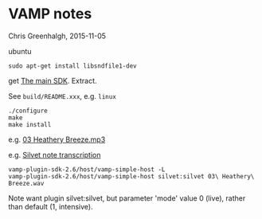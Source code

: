 # VAMP notes

Chris Greenhalgh, 2015-11-05

ubuntu
```
sudo apt-get install libsndfile1-dev
```

get [The main SDK](https://code.soundsoftware.ac.uk/attachments/download/1520/vamp-plugin-sdk-2.6.tar.gz).
Extract.

See `build/README.xxx`, e.g. `linux`

```
./configure
make
make install
```

e.g. [03 Heathery Breeze.mp3](http://www.cs.nott.ac.uk/~pszcmg/Music/Happy%20by%20Da%20Dog/03%20Heathery%20Breeze.mp3)

e.g. [Silvet note transcription](http://www.cs.nott.ac.uk/~pszcmg/Music/Happy%20by%20Da%20Dog/03%20Heathery%20Breeze.mp3)

```
vamp-plugin-sdk-2.6/host/vamp-simple-host -L
vamp-plugin-sdk-2.6/host/vamp-simple-host silvet:silvet 03\ Heathery\ Breeze.wav 
```

Note want plugin silvet:silvet, but parameter 'mode' value 0 (live), rather than default (1, intensive).



																																	
